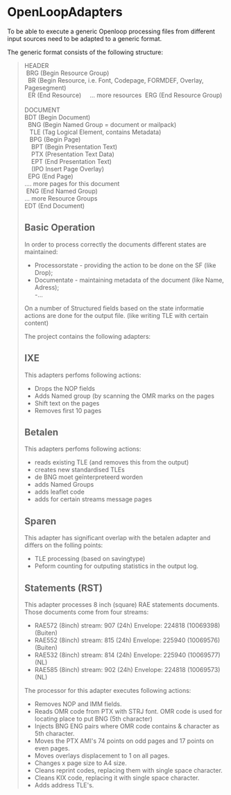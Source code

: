 # OpenLoopAdapters

To be able to execute a generic Openloop processing files from different input sources
need to be adapted to a generic format.

The generic format consists of the following structure:

<blockquote>

HEADER<br>
&nbsp;BRG (Begin Resource Group)<br>
&nbsp;&nbsp;BR (Begin Resource, i.e. Font, Codepage, FORMDEF, Overlay, Pagesegment)<br>
&nbsp;&nbsp;ER (End Resource)
&nbsp;&nbsp;&nbsp;&nbsp;... more resources
&nbsp;ERG (End Resource Group)
<br><br>
DOCUMENT<br>
BDT (Begin Document)<br>
&nbsp; BNG (Begin Named Group = document or mailpack)<br>
&nbsp;&nbsp; TLE (Tag Logical Element, contains Metadata)<br>
&nbsp;&nbsp; BPG (Begin Page)<br>
&nbsp;&nbsp;&nbsp; BPT (Begin Presentation Text)<br>
&nbsp;&nbsp;&nbsp;&nbsp;PTX (Presentation Text Data)<br>
&nbsp;&nbsp;&nbsp; EPT (End Presentation Text)<br>
&nbsp;&nbsp;&nbsp; (IPO Insert Page Overlay)<br>
&nbsp;&nbsp;EPG (End Page)<br>
.... more pages for this document<br>
&nbsp;ENG (End Named Group)<br>
... more Resource Groups<br>
EDT (End Document)

## Basic Operation
In order to process correctly the documents different states are maintained:
- Processorstate - providing the action to be done on the SF (like Drop);
- Documentate - maintaining metadata of the document (like Name, Adress);<br>
  -...

On a number of Structured fields based on the state informatie actions are done for the output file. (like writing TLE with certain content)

The project contains the following adapters:

## IXE
This adapters perfoms following actions:
<ul>
   <li>Drops the NOP fields</li>
   <li>Adds Named group (by scanning the OMR marks on the pages</li>
   <li>Shift text on the pages</li>
   <li>Removes first 10 pages
</ul> 

## Betalen
This adapters perfoms following actions:
<ul>
<li>reads existing TLE (and removes this from the output)</li>
<li>creates new standardised TLEs</li>
<li>de BNG moet geïnterpreteerd worden</li>
<li> adds Named Groups </li>
<li> adds leaflet code</li>
<li> adds for certain streams message pages</li>
</ul> 


## Sparen
This adapter has significant overlap with the betalen adapter and differs on the folling points:
<ul>
<li>TLE processing (based on savingtype)</li>
<li> Peform counting for outputing statistics in the output log.</li>
</ul> 

## Statements (RST)
This adapter processes 8 inch (square) RAE statements documents. Those documents come from four streams:

* RAE572 (8inch) stream: 907 (24h) Envelope: 224818 (10069398) (Buiten)
*  RAE552 (8inch) stream: 815 (24h) Envelope: 225940 (10069576) (Buiten)
*  RAE532 (8inch) stream: 814 (24h) Envelope: 225940 (10069577) (NL)
*  RAE585 (8inch) stream: 902 (24h) Envelope: 224818 (10069573) (NL)

The processor for this adapter executes following actions:

* Removes NOP and IMM fields.
* Reads OMR code from PTX with STRJ font. OMR code is used for locating place to put BNG (5th character)
* Injects BNG ENG pairs where OMR code contains &amp; character as 5th character.
* Moves the PTX AMI's 74 points on odd pages and 17 points on even pages.
* Moves overlays displacement to 1 on all pages.
* Changes x page size to A4 size.
* Cleans reprint codes, replacing them with single space character.
* Cleans KIX code, replacing it with single space character.
* Adds address TLE's.

 
